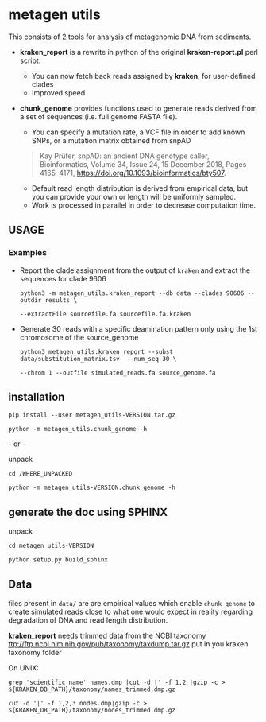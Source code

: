 # metagen utils
This consists of 2 tools for analysis of metagenomic DNA from sediments.
- **kraken_report** is a rewrite in python of the original **kraken-report.pl** perl script.
  - You can now fetch back reads assigned by **kraken**, for user-defined clades
  - Improved speed

- **chunk_genome** provides functions used to generate reads derived from a set of sequences (i.e. full genome FASTA file).
  - You can specify a mutation rate, a VCF file in order to add known SNPs, or a mutation matrix obtained from snpAD
  > Kay Prüfer, snpAD: an ancient DNA genotype caller, Bioinformatics, Volume 34, Issue 24, 15 December 2018, Pages 4165–4171, https://doi.org/10.1093/bioinformatics/bty507.
  - Default read length distribution is derived from empirical data, but you can provide your own or length will be uniformly sampled.
  - Work is processed in parallel in order to decrease computation time.

## USAGE
### Examples
- Report the clade assignment from the output of `kraken` and extract the sequences for clade 9606

  `python3 -m metagen_utils.kraken_report --db data --clades 90606 --outdir results \`
  
  `--extractFile sourcefile.fa sourcefile.fa.kraken`
- Generate 30 reads with a specific deamination pattern only using the 1st chromosome of the source_genome

  `python3 metagen_utils.kraken_report --subst data/substitution_matrix.tsv  --num_seq 30 \`
  
  `--chrom 1 --outfile simulated_reads.fa source_genome.fa`

## installation
`pip install --user metagen_utils-VERSION.tar.gz`

`python -m metagen_utils.chunk_genome -h`

\- or -

unpack

`cd /WHERE_UNPACKED`

`python -m metagen_utils-VERSION.chunk_genome -h`

## generate the doc using SPHINX
unpack

`cd metagen_utils-VERSION`

`python setup.py build_sphinx`

## Data
files present in `data/` are are empirical values which enable `chunk_genome` to create simulated reads close to what one would expect in reality regarding degradation of DNA and read length distribution.

**kraken_report** needs trimmed data from the NCBI taxonomy ftp://ftp.ncbi.nlm.nih.gov/pub/taxonomy/taxdump.tar.gz put in you kraken taxonomy folder

On UNIX:

`grep 'scientific name' names.dmp |cut -d'|' -f 1,2 |gzip -c > ${KRAKEN_DB_PATH}/taxonomy/names_trimmed.dmp.gz`

`cut -d '|' -f 1,2,3 nodes.dmp|gzip -c > ${KRAKEN_DB_PATH}/taxonomy/nodes_trimmed.dmp.gz`
